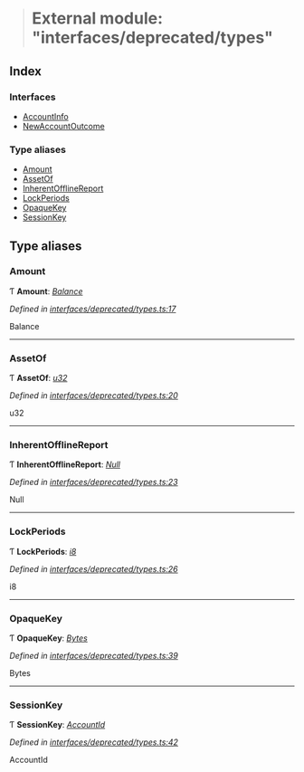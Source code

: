 > # External module: "interfaces/deprecated/types"

## Index

### Interfaces

* [AccountInfo](../interfaces/_interfaces_deprecated_types_.accountinfo.md)
* [NewAccountOutcome](../interfaces/_interfaces_deprecated_types_.newaccountoutcome.md)

### Type aliases

* [Amount](_interfaces_deprecated_types_.md#amount)
* [AssetOf](_interfaces_deprecated_types_.md#assetof)
* [InherentOfflineReport](_interfaces_deprecated_types_.md#inherentofflinereport)
* [LockPeriods](_interfaces_deprecated_types_.md#lockperiods)
* [OpaqueKey](_interfaces_deprecated_types_.md#opaquekey)
* [SessionKey](_interfaces_deprecated_types_.md#sessionkey)

## Type aliases

###  Amount

Ƭ **Amount**: *[Balance](_interfaces_runtime_types_.md#balance)*

*Defined in [interfaces/deprecated/types.ts:17](https://github.com/polkadot-js/api/blob/9ffb4b8/packages/types/src/interfaces/deprecated/types.ts#L17)*

Balance

___

###  AssetOf

Ƭ **AssetOf**: *[u32](../interfaces/_interfaceregistry_.interfaceregistry.md#u32)*

*Defined in [interfaces/deprecated/types.ts:20](https://github.com/polkadot-js/api/blob/9ffb4b8/packages/types/src/interfaces/deprecated/types.ts#L20)*

u32

___

###  InherentOfflineReport

Ƭ **InherentOfflineReport**: *[Null](../classes/_primitive_null_.null.md)*

*Defined in [interfaces/deprecated/types.ts:23](https://github.com/polkadot-js/api/blob/9ffb4b8/packages/types/src/interfaces/deprecated/types.ts#L23)*

Null

___

###  LockPeriods

Ƭ **LockPeriods**: *[i8](../interfaces/_interfaceregistry_.interfaceregistry.md#i8)*

*Defined in [interfaces/deprecated/types.ts:26](https://github.com/polkadot-js/api/blob/9ffb4b8/packages/types/src/interfaces/deprecated/types.ts#L26)*

i8

___

###  OpaqueKey

Ƭ **OpaqueKey**: *[Bytes](../classes/_primitive_bytes_.bytes.md)*

*Defined in [interfaces/deprecated/types.ts:39](https://github.com/polkadot-js/api/blob/9ffb4b8/packages/types/src/interfaces/deprecated/types.ts#L39)*

Bytes

___

###  SessionKey

Ƭ **SessionKey**: *[AccountId](../classes/_primitive_generic_accountid_.accountid.md)*

*Defined in [interfaces/deprecated/types.ts:42](https://github.com/polkadot-js/api/blob/9ffb4b8/packages/types/src/interfaces/deprecated/types.ts#L42)*

AccountId